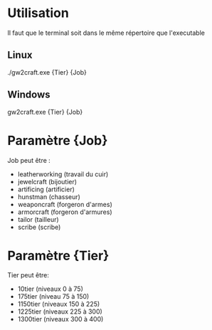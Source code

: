 # Utilisation
Il faut que le terminal soit dans le même répertoire que l'executable
## Linux
./gw2craft.exe {Tier} {Job}

## Windows
gw2craft.exe {Tier} {Job}

# Paramètre {Job}
Job peut être :
* leatherworking (travail du cuir)
* jewelcraft (bijoutier)
* artificing (artificier)
* hunstman (chasseur)
* weaponcraft (forgeron d'armes)
* armorcraft (forgeron d'armures)
* tailor (tailleur)
* scribe (scribe)

# Paramètre {Tier}
Tier peut être:
* 10tier (niveaux 0 à 75)
* 175tier (niveau 75 à 150)
* 1150tier (niveaux 150 à 225)
* 1225tier (niveaux 225 à 300)
* 1300tier (niveaux 300 à 400)
